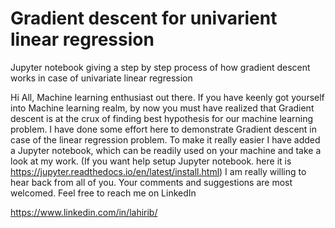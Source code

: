 # Gradient descent for univarient linear regression
Jupyter notebook giving a step by step process of how gradient descent works in case of univariate linear regression

Hi All, Machine learning enthusiast out there. If you have keenly got yourself into Machine learning realm, by now you must have realized that Gradient descent is at the crux of finding best hypothesis for our machine learning problem. I have done some effort here to demonstrate Gradient descent in case of the linear regression problem. To make it really easier I have added a Jupyter notebook, which can be readily used on your machine and take a look at my work. (If you want help setup Jupyter notebook. here it is https://jupyter.readthedocs.io/en/latest/install.html) I am really willing to hear back from all of you. Your comments and suggestions are most welcomed. Feel free to reach me on LinkedIn

https://www.linkedin.com/in/lahirib/

